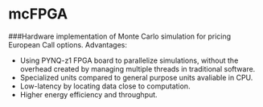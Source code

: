 # mcFPGA
###Hardware implementation of Monte Carlo simulation for pricing European Call options. Advantages:
 - Using PYNQ-z1 FPGA board to parallelize simulations, without the overhead created by managing multiple threads in traditional software.
 - Specialized units compared to general purpose units avaliable in CPU.
 - Low-latency by locating data close to computation.
 - Higher energy efficiency and throughput.
